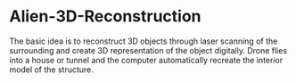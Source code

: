 # Alien-3D-Reconstruction
The basic idea is to reconstruct 3D objects through laser scanning of the surrounding and create 3D representation of the object digitally. Drone flies into a house or tunnel and the computer automatically recreate the interior model of the structure.
